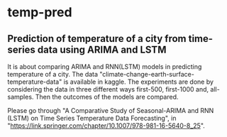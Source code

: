 # temp-pred
## Prediction of temperature of a city from time-series data using ARIMA and LSTM

It is about comparing ARIMA and RNN(LSTM) models in predicting temperature of a city. The data "climate-change-earth-surface-temperature-data" is available in kaggle. The experiments are done by considering the data in three different ways first-500, first-1000 and, all-samples. Then the outcomes of the models are compared.

Please go through "A Comparative Study of Seasonal-ARIMA and RNN (LSTM) on Time Series Temperature Data Forecasting", in 
"https://link.springer.com/chapter/10.1007/978-981-16-5640-8_25".
